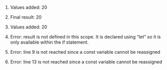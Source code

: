 1. Values added: 20
2. Final result: 20

3. Values added: 20
4. Error: result is not defined in this scope. It is declared using “let” so it is only available within the if statement.

5. Error: line 9 is not reached since a const variable cannot be reassigned
6. Error: line 13 is not reached since a const variable cannot be reassigned

